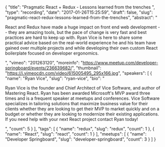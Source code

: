 {
  "title": "Pragmatic React + Redux - Lessons learned from the trenches ",
  "type": "recording",
  "date": "2017-01-26T15:25:59",
  "draft": false,
  "slug": "pragmatic-react-redux-lessons-learned-from-the-trenches",
  "abstract": "<p>React and Redux have made a huge impact on front end web development -- they are amazing tools, but the pace of change is very fast and best practices are hard to keep up with. Ryan Vice is here to share some practical advice based on the real-world experience he and his team have gained over multiple projects and while developing their own custom React boilerplate focused on developer ergonomics.</p>",
  "vimeo": "201263120",
  "moreinfo": "https://www.meetup.com/developer-springboard/events/236639682/",
  "thumbnail": "https://i.vimeocdn.com/video/615005495_295x166.jpg",
  "speakers": [
    {
      "name": "Ryan Vice",
      "slug": "ryan-vice",
      "bio": "<p>Ryan Vice is the founder and Chief Architect of Vice Software, and author of Mastering React. Ryan has been awarded Microsoft's MVP award three times and is a frequent speaker at meetups and conferences. Vice Software specializes in tailoring solutions that maximize business value for their clients whether they are looking to get their MVP to market quickly and on a budget or whether they are looking to modernize their existing applications. If you need help with your next React project contact Ryan today!</p>",
      "count": 5
    }
  ],
  "tags": [
    {
      "name": "redux",
      "slug": "redux",
      "count": 1
    },
    {
      "name": "React",
      "slug": "react",
      "count": 1
    }
  ],
  "meetups": [
    {
      "name": "Developer Springboard",
      "slug": "developer-springboard",
      "count": 3
    }
  ]
}
